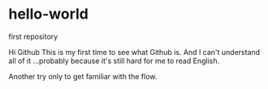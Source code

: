 # hello-world
first repository

Hi Github
This is my first time to see what Github is.
And I can't understand all of it
...probably because it's still hard for me to read English.

Another try only to get familiar with the flow.
